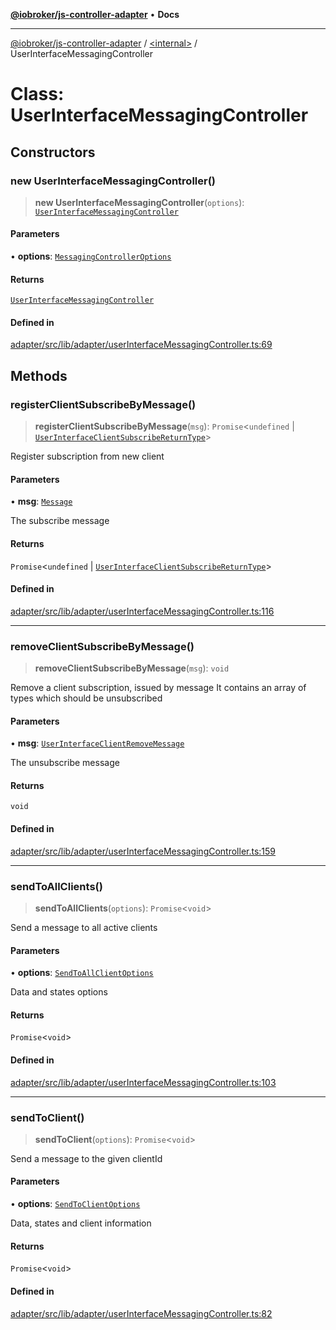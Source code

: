 [**@iobroker/js-controller-adapter**](../../README.md) • **Docs**

***

[@iobroker/js-controller-adapter](../../globals.md) / [\<internal\>](../README.md) / UserInterfaceMessagingController

# Class: UserInterfaceMessagingController

## Constructors

### new UserInterfaceMessagingController()

> **new UserInterfaceMessagingController**(`options`): [`UserInterfaceMessagingController`](UserInterfaceMessagingController.md)

#### Parameters

• **options**: [`MessagingControllerOptions`](../interfaces/MessagingControllerOptions.md)

#### Returns

[`UserInterfaceMessagingController`](UserInterfaceMessagingController.md)

#### Defined in

[adapter/src/lib/adapter/userInterfaceMessagingController.ts:69](https://github.com/ioBroker/ioBroker.js-controller/blob/3f7dfd7110e5b0031cea7f51684c94438886c7d3/packages/adapter/src/lib/adapter/userInterfaceMessagingController.ts#L69)

## Methods

### registerClientSubscribeByMessage()

> **registerClientSubscribeByMessage**(`msg`): `Promise`\<`undefined` \| [`UserInterfaceClientSubscribeReturnType`](../interfaces/UserInterfaceClientSubscribeReturnType.md)\>

Register subscription from new client

#### Parameters

• **msg**: [`Message`](../interfaces/Message.md)

The subscribe message

#### Returns

`Promise`\<`undefined` \| [`UserInterfaceClientSubscribeReturnType`](../interfaces/UserInterfaceClientSubscribeReturnType.md)\>

#### Defined in

[adapter/src/lib/adapter/userInterfaceMessagingController.ts:116](https://github.com/ioBroker/ioBroker.js-controller/blob/3f7dfd7110e5b0031cea7f51684c94438886c7d3/packages/adapter/src/lib/adapter/userInterfaceMessagingController.ts#L116)

***

### removeClientSubscribeByMessage()

> **removeClientSubscribeByMessage**(`msg`): `void`

Remove a client subscription, issued by message
It contains an array of types which should be unsubscribed

#### Parameters

• **msg**: [`UserInterfaceClientRemoveMessage`](../type-aliases/UserInterfaceClientRemoveMessage.md)

The unsubscribe message

#### Returns

`void`

#### Defined in

[adapter/src/lib/adapter/userInterfaceMessagingController.ts:159](https://github.com/ioBroker/ioBroker.js-controller/blob/3f7dfd7110e5b0031cea7f51684c94438886c7d3/packages/adapter/src/lib/adapter/userInterfaceMessagingController.ts#L159)

***

### sendToAllClients()

> **sendToAllClients**(`options`): `Promise`\<`void`\>

Send a message to all active clients

#### Parameters

• **options**: [`SendToAllClientOptions`](../type-aliases/SendToAllClientOptions.md)

Data and states options

#### Returns

`Promise`\<`void`\>

#### Defined in

[adapter/src/lib/adapter/userInterfaceMessagingController.ts:103](https://github.com/ioBroker/ioBroker.js-controller/blob/3f7dfd7110e5b0031cea7f51684c94438886c7d3/packages/adapter/src/lib/adapter/userInterfaceMessagingController.ts#L103)

***

### sendToClient()

> **sendToClient**(`options`): `Promise`\<`void`\>

Send a message to the given clientId

#### Parameters

• **options**: [`SendToClientOptions`](../interfaces/SendToClientOptions.md)

Data, states and client information

#### Returns

`Promise`\<`void`\>

#### Defined in

[adapter/src/lib/adapter/userInterfaceMessagingController.ts:82](https://github.com/ioBroker/ioBroker.js-controller/blob/3f7dfd7110e5b0031cea7f51684c94438886c7d3/packages/adapter/src/lib/adapter/userInterfaceMessagingController.ts#L82)
